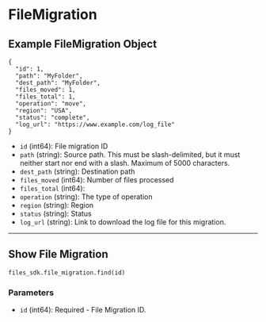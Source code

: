 # FileMigration

## Example FileMigration Object

```
{
  "id": 1,
  "path": "MyFolder",
  "dest_path": "MyFolder",
  "files_moved": 1,
  "files_total": 1,
  "operation": "move",
  "region": "USA",
  "status": "complete",
  "log_url": "https://www.example.com/log_file"
}
```

* `id` (int64): File migration ID
* `path` (string): Source path. This must be slash-delimited, but it must neither start nor end with a slash. Maximum of 5000 characters.
* `dest_path` (string): Destination path
* `files_moved` (int64): Number of files processed
* `files_total` (int64): 
* `operation` (string): The type of operation
* `region` (string): Region
* `status` (string): Status
* `log_url` (string): Link to download the log file for this migration.


---

## Show File Migration

```
files_sdk.file_migration.find(id)
```

### Parameters

* `id` (int64): Required - File Migration ID.
